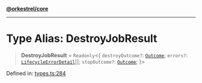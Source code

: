[**@orkestrel/core**](../index.md)

***

# Type Alias: DestroyJobResult

> **DestroyJobResult** = `Readonly`\<\{ `destroyOutcome?`: [`Outcome`](Outcome.md); `errors?`: [`LifecycleErrorDetail`](../interfaces/LifecycleErrorDetail.md)[]; `stopOutcome?`: [`Outcome`](Outcome.md); \}\>

Defined in: [types.ts:284](https://github.com/orkestrel/core/blob/36bb4ac962a6eb83d3b3b7e1d15ed7b2fd751427/src/types.ts#L284)
